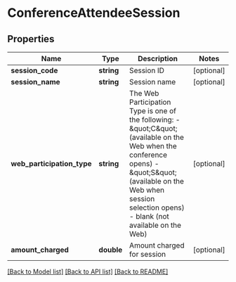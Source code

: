 # ConferenceAttendeeSession

## Properties
Name | Type | Description | Notes
------------ | ------------- | ------------- | -------------
**session_code** | **string** | Session ID | [optional] 
**session_name** | **string** | Session name | [optional] 
**web_participation_type** | **string** | The Web Participation Type is one of the following:  -  \&quot;C\&quot; (available on the Web when the conference opens)  -  \&quot;S\&quot; (available on the Web when session selection opens)  -  blank (not available on the Web) | [optional] 
**amount_charged** | **double** | Amount charged for session | [optional] 

[[Back to Model list]](../README.md#documentation-for-models) [[Back to API list]](../README.md#documentation-for-api-endpoints) [[Back to README]](../README.md)


